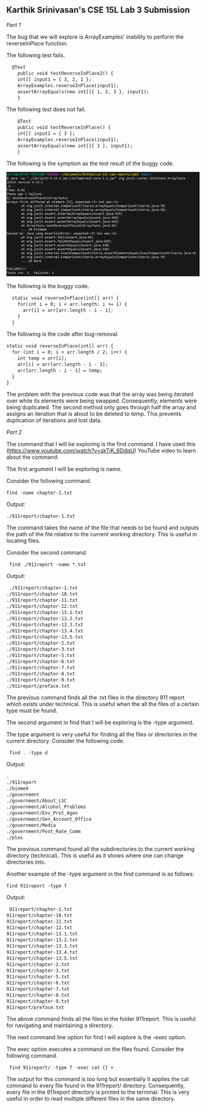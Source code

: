 ## Karthik Srinivasan's CSE 15L Lab 3 Submission

*Part 1*

The bug that we will explore is ArrayExamples' inability to perform the reverseInPlace function.

The following test fails.

	  @Test 
		public void testReverseInPlace2() {
	    int[] input1 = { 3, 2, 1 };
	    ArrayExamples.reverseInPlace(input1);
	    assertArrayEquals(new int[]{ 1, 2, 3 }, input1);
		}

The following test does not fail.

		@Test 
		public void testReverseInPlace() {
	    int[] input1 = { 3 };
	    ArrayExamples.reverseInPlace(input1);
	    assertArrayEquals(new int[]{ 3 }, input1);
		}
  
The following is the symptom as the test result of the buggy code.

![Image](CSE15LLab3Pic1.png)

The following is the buggy code.

	  static void reverseInPlace(int[] arr) {
	    for(int i = 0; i < arr.length; i += 1) {
	      arr[i] = arr[arr.length - i - 1];
	    }
	  }

The following is the code after bug-removal.

	static void reverseInPlace(int[] arr) {
	  for (int i = 0; i < arr.length / 2; i++) {
	    int temp = arr[i];
	    arr[i] = arr[arr.length - i - 1];
	    arr[arr.length - i - 1] = temp;
	  }
	}

The problem with the previous code was that the array was being iterated over while its elements were being swapped. Consequently, elements were being duplicated. The second method only goes through half the array and assigns an iteration that is about to be deleted to temp. This prevents duplication of iterations and lost data.

*Part 2*

The command that I will be exploring is the find command. I have used this (https://www.youtube.com/watch?v=skTiK_6DdqU) YouTube video to learn about the command.

The first argument I will be exploring is name.

Consider the following command.

	find -name chapter-1.txt

Output: 

	./911report/chapter-1.txt
 
 The command takes the name of the file that needs to be found and outputs the path of the file relative to the current working directory. This is useful in locating files.

 Consider the second command.

	 find ./911report -name *.txt

  Output:

	 ./911report/chapter-1.txt
	./911report/chapter-10.txt  
	./911report/chapter-11.txt  
	./911report/chapter-12.txt  
	./911report/chapter-13.1.txt
	./911report/chapter-13.2.txt
	./911report/chapter-13.3.txt
	./911report/chapter-13.4.txt
	./911report/chapter-13.5.txt
	./911report/chapter-2.txt
	./911report/chapter-3.txt
	./911report/chapter-5.txt
	./911report/chapter-6.txt
	./911report/chapter-7.txt
	./911report/chapter-8.txt
	./911report/chapter-9.txt
	./911report/preface.txt

 The previous command finds all the .txt files in the directory 911 report which exists under technical. This is useful when the all the files of a certain type must be found.

 The second argument in find that I will be exploring is the -type argument.

 The type argument is very useful for finding all the files or directories in the current directory. Consider the following code.

	 find . -type d

Output:

	.
	./911report
	./biomed
	./government
	./government/About_LSC
	./government/Alcohol_Problems
	./government/Env_Prot_Agen
	./government/Gen_Account_Office
	./government/Media
	./government/Post_Rate_Comm
	./plos

The previous command found all the subdirectories to the current working directory (technical). This is useful as it shows where one can change directories into.

Another example of the -type argument in the find command is as follows:

	find 911report -type f

 Output:

	 911report/chapter-1.txt
	911report/chapter-10.txt
	911report/chapter-11.txt
	911report/chapter-12.txt
	911report/chapter-13.1.txt
	911report/chapter-13.2.txt
	911report/chapter-13.3.txt
	911report/chapter-13.4.txt
	911report/chapter-13.5.txt
	911report/chapter-2.txt
	911report/chapter-3.txt
	911report/chapter-5.txt
	911report/chapter-6.txt
	911report/chapter-7.txt
	911report/chapter-8.txt
	911report/chapter-9.txt
	911report/preface.txt

 The above command finds all the files in the folder 911report. This is useful for navigating and maintaining a directory.

 The next command line option for find I will explore is the -exec option.

 The exec option executes a command on the files found. Consider the following command.

	 find 911report/ -type f -exec cat {} +
  
  The output for this command is too long but essentially it applies the cat command to every file found in the 911report/ directory. Consequently, every file in the 911report directory is printed to the terminal. This is very useful in order to read multiple different files in the same directory.



